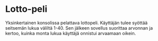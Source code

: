 # Lotto-peli
Yksinkertainen konsolissa pelattava lottopeli.
Käyttäjän tulee syöttää seitsemän lukua väliltä 1-40. Sen jälkeen sovellus suorittaa arvonnan ja kertoo, kuinka monta lukua käyttäjä onnistui arvaamaan oikein.
